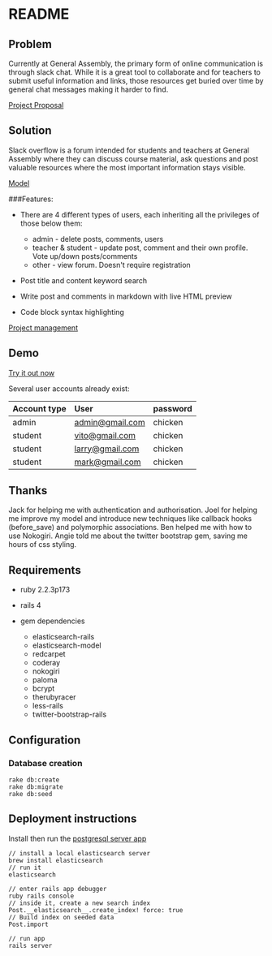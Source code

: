 # README

## Problem

Currently at General Assembly, the primary form of online communication is through slack chat. While it is a great tool to collaborate and for teachers to submit useful information and links, those resources get buried over time by general chat messages making it harder to find.

[Project Proposal](https://docs.google.com/presentation/d/1HWT0R8dTn3akpUkuyHaLjJ5UCalPNXmWz3L3Y7SDDt8/edit?usp=sharing)

## Solution

Slack overflow is a forum intended for students and teachers at General Assembly where they can discuss course material, ask questions and post valuable resources where the most important information stays visible.

[Model](https://drive.google.com/file/d/0B6JIIawp8JvsZWF5aUg5WDdhX3M/view?usp=sharing)

###Features:

* There are 4 different types of users, each inheriting all the privileges of those below them:
  * admin - delete posts, comments, users
  * teacher & student - update post, comment and their own profile. Vote up/down posts/comments
  * other - view forum. Doesn't require registration

* Post title and content keyword search

* Write post and comments in markdown with live HTML preview

* Code block syntax highlighting

[Project management](https://docs.google.com/spreadsheets/d/1fm6DrK3tP9h6d8XQxEvHuuvlaWYrqTgvSJExGRNU9k8/edit?usp=sharing)

## Demo

[Try it out now](https://slack-overflow-app.herokuapp.com/)

Several user accounts already exist:

Account type | User | password
:----- | :--- | :-----
admin | admin@gmail.com | chicken
student | vito@gmail.com | chicken
student | larry@gmail.com | chicken
student | mark@gmail.com | chicken

## Thanks

Jack for helping me with authentication and authorisation. Joel for helping me improve my model and introduce new techniques like callback hooks (before_save) and polymorphic associations. Ben helped me with how to use Nokogiri. Angie told me about the twitter bootstrap gem, saving me hours of css styling.

## Requirements

* ruby 2.2.3p173

* rails 4

* gem dependencies
  * elasticsearch-rails
  * elasticsearch-model
  * redcarpet
  * coderay
  * nokogiri
  * paloma
  * bcrypt
  * therubyracer
  * less-rails
  * twitter-bootstrap-rails

## Configuration

### Database creation

```
rake db:create
rake db:migrate
rake db:seed
```

## Deployment instructions
Install then run the [postgresql server app](http://postgresapp.com/)

```
// install a local elasticsearch server
brew install elasticsearch
// run it
elasticsearch

// enter rails app debugger
ruby rails console
// inside it, create a new search index
Post.__elasticsearch__.create_index! force: true
// Build index on seeded data
Post.import

// run app
rails server

```